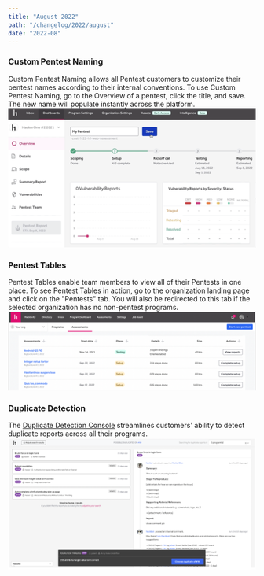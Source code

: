 ```yaml
---
title: "August 2022"
path: "/changelog/2022/august"
date: "2022-08"
---
```



### Custom Pentest Naming
Custom Pentest Naming allows all Pentest customers to customize their pentest names according to their internal conventions. To use Custom Pentest Naming, go to the Overview of a pentest, click the title, and save. The new name will populate instantly across the platform.
![Custom Pentest Naming](./images/custom-pentest-naming.png)

### Pentest Tables
Pentest Tables enable team members to view all of their Pentests in one place. To see Pentest Tables in action, go to the organization landing page and click on the "Pentests" tab. You will also be redirected to this tab if the selected organization has no non-pentest programs.
![Pentest tables](./images/pentest-tables.png)

### Duplicate Detection
The [Duplicate Detection Console](/programs/duplicate-detection.html) streamlines customers' ability to detect duplicate reports across all their programs.
![Dupe detection console](./images/dupe-detection-2.png)
